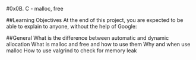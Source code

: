 #0x0B. C - malloc, free

##Learning Objectives
At the end of this project, you are expected to be able to explain to anyone, without the help of Google:

##General
What is the difference between automatic and dynamic allocation
What is malloc and free and how to use them
Why and when use malloc
How to use valgrind to check for memory leak
